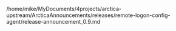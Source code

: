 /home/mike/MyDocuments/4projects/arctica-upstream/ArcticaAnnouncements/releases/remote-logon-config-agent/release-announcement_0.9.md